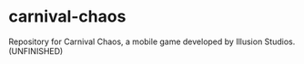 # carnival-chaos
Repository for Carnival Chaos, a mobile game developed by Illusion Studios. (UNFINISHED)
